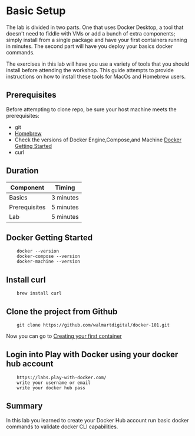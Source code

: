 # Basic Setup
The lab is divided in two parts. One that uses Docker Desktop, a tool that doesn't need to fiddle with VMs or add a bunch of extra components; simply install from a single package and have your first containers running in minutes. The second part will have you deploy your basics docker commands.

The exercises in this lab will have you use a variety of tools that you should install before attending the workshop. This guide attempts to provide instructions on how to install these tools for MacOs and Homebrew users.

## Prerequisites
Before attempting to clone repo, be sure your host machine meets the prerequisites:

* git
* [Homebrew](https://brew.sh)
* Check the versions of Docker Engine,Compose,and Machine [Docker Getting Started](http://docs.docker.oeynet.com/docker-for-mac/)
* curl

## Duration

|Component       |Timing            |
|----------------|------------------|
|Basics          |3 minutes         |
|Prerequisites   |5 minutes         |
|Lab             |5 minutes         |

## Docker Getting Started
```
    docker --version
    docker-compose --version
    docker-machine --version
```
## Install curl
```
    brew install curl
```

## Clone the project from Github
```
    git clone https://github.com/walmartdigital/docker-101.git
```

Now you can go to [Creating your first container](https://github.com/walmartdigital/docker-101/blob/master/labs/01-creating-your-fist-container/01-creating-your-first-container.md)

## Login into Play with Docker using your docker hub account
```
    https://labs.play-with-docker.com/
    write your username or email 
    write your docker hub pass
```

## Summary

In this lab you learned to create your Docker Hub account run basic docker commands to validate docker CLI capabilities.
